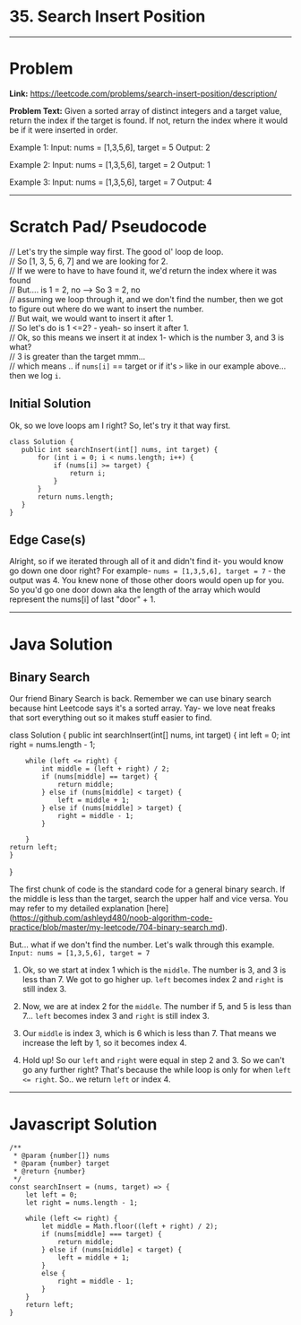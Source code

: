 # 35. Search Insert Position


---


# Problem 


**Link:** https://leetcode.com/problems/search-insert-position/description/

**Problem Text:** 
Given a sorted array of distinct integers and a target value, return the index if the target is found. If not, return the index where it would be if it were inserted in order.


Example 1:
Input: nums = [1,3,5,6], target = 5
Output: 2

Example 2:
Input: nums = [1,3,5,6], target = 2
Output: 1

Example 3:
Input: nums = [1,3,5,6], target = 7
Output: 4


---

# Scratch Pad/ Pseudocode

// Let's try the simple way first. The good ol' loop de loop.  
// So [1, 3, 5, 6, 7] and we are looking for 2.  
// If we were to have to have found it, we'd return the index where it was found  
// But.... is 1 = 2, no --> So 3 = 2, no  
// assuming we loop through it, and we don't find the number, then we got to figure out where do we want to insert the number.  
// But wait, we would want to insert it after 1.   
// So let's do is 1 <=2? - yeah- so insert it after 1.  
// Ok, so this means we insert it at index 1- which is the number 3, and 3 is what?  
// 3 is greater than the target mmm...  
// which means .. if `nums[i]` == target or if it's `>` like in our example above... then we log `i`.  


## Initial Solution
Ok, so we love loops am I right? 
So, let's try it that way first.

```
class Solution {
   public int searchInsert(int[] nums, int target) {
       for (int i = 0; i < nums.length; i++) {
           if (nums[i] >= target) {
               return i;
           }
       }
       return nums.length;
   }
}
```

## Edge Case(s)
Alright, so if we iterated through all of it and didn't find it- you would know go down one door right? 
For example- `nums = [1,3,5,6], target = 7` - the output was 4. You knew none of those other doors would open up for you. So you'd go one door down aka the length of the array which would represent the nums[i] of last "door" + 1. 

---

# Java Solution

## Binary Search
Our friend Binary Search is back. Remember we can use binary search because hint Leetcode says it's a sorted array. 
Yay- we love neat freaks that sort everything out so it makes stuff easier to find. 

class Solution {
    public int searchInsert(int[] nums, int target) {
        int left = 0;
        int right = nums.length - 1;

        while (left <= right) {
            int middle = (left + right) / 2;
            if (nums[middle] == target) {
                return middle;
            } else if (nums[middle] < target) {
                left = middle + 1;
            } else if (nums[middle] > target) {
                right = middle - 1;
            }

        }
    return left;
    }
}

The first chunk of code is the standard code for a general binary search. If the middle is less than the target, search the upper half and vice versa. You may refer to my detailed explanation [here] (https://github.com/ashleyd480/noob-algorithm-code-practice/blob/master/my-leetcode/704-binary-search.md).

But... what if we don't find the number. 
Let's walk through this example.
`Input: nums = [1,3,5,6], target = 7`

1. Ok, so we start at index 1 which is the `middle`.
The number is 3, and 3 is less than 7. We got to go higher up.
`left` becomes index 2 and `right` is still index 3.

2. Now, we are at index 2 for the `middle`. 
The number if 5, and 5 is less than 7...
`left` becomes index 3 and `right` is still index 3.


3. Our `middle` is index 3, which is 6 which is less than 7. That means we increase the left by 1, so it becomes index 4. 

4. Hold up! So our `left` and `right` were equal in step 2 and 3. So we can't go any further right? That's because the while loop is only for when `left <= right`. So.. we return `left` or index 4. 


---

# Javascript Solution

```
/**
 * @param {number[]} nums
 * @param {number} target
 * @return {number}
 */
const searchInsert = (nums, target) => {
    let left = 0;
    let right = nums.length - 1;

    while (left <= right) {
        let middle = Math.floor((left + right) / 2);
        if (nums[middle] === target) {
            return middle;
        } else if (nums[middle] < target) {
            left = middle + 1;
        }
        else {
            right = middle - 1;
        }
    }
    return left;
}

```
